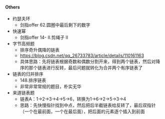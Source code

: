 #### Others

- 约瑟夫环
  - 剑指offer 62.圆圈中最后剩下的数字
- 快速幂
  - 剑指offer 14- II.剪绳子 II
- 字节高频题
  - 排序奇升偶降的链表
  - https://blog.csdn.net/qq_26733783/article/details/110161163
  - 具体思路：先将链表根据奇数和偶数分割开来，得到两个链表，然后对降序的那个链表进行反转，最后问题就转化为合并两个有序链表了
- 链表的归并排序
  - 148.排序链表
  - 非常非常常规的题目，朴实无华
- 来道链表题
  - 链表A：1->2->3->4->5->6，转换为1->6->2->5->3->4
  - 思路：先快慢指针找到中点，然后把后半截链表给反转了，最后双指针（一个在最前面，一个在最后面），把后面的元素逐个插入到前面
